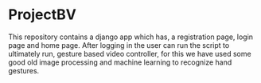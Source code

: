 # ProjectBV
This repository contains a django app which has, a registration page, login page and home page. After logging in the user can run the script to ultimately run, gesture based video controller, for this we have used some good old image processing and machine learning to recognize hand gestures.
